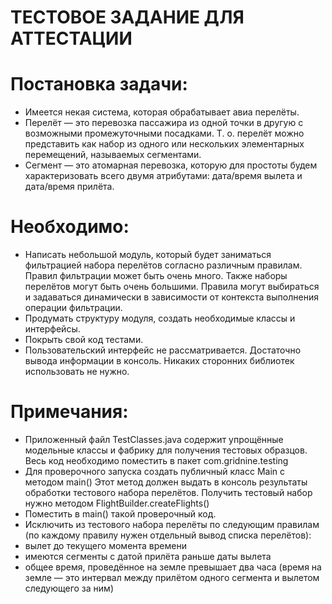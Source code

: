 # ТЕСТОВОЕ ЗАДАНИЕ ДЛЯ АТТЕСТАЦИИ

# Постановка задачи:
- Имеется некая система, которая обрабатывает авиа перелёты.
- Перелёт — это перевозка пассажира из одной точки в другую с возможными промежуточными посадками. Т. о. перелёт можно представить как набор из одного или нескольких элементарных перемещений, называемых сегментами.
- Сегмент — это атомарная перевозка, которую для простоты будем характеризовать всего двумя атрибутами: дата/время вылета и дата/время прилёта.
# Необходимо:
- Написать небольшой модуль, который будет заниматься фильтрацией набора перелётов согласно различным правилам. Правил фильтрации может быть очень много. Также наборы перелётов могут быть очень большими. Правила могут выбираться и задаваться динамически в зависимости от контекста выполнения операции фильтрации.
- Продумать структуру модуля, создать необходимые классы и интерфейсы.
- Покрыть свой код тестами.
- Пользовательский интерфейс не рассматривается. Достаточно вывода информации в консоль. Никаких сторонних библиотек использовать не нужно.
# Примечания:
- Приложенный файл TestClasses.java содержит упрощённые модельные классы и фабрику для получения тестовых образцов. Весь код необходимо поместить в пакет com.gridnine.testing
- Для проверочного запуска создать публичный класс Main c методом main() Этот метод должен выдать в консоль результаты обработки тестового набора перелётов. Получить тестовый набор нужно методом FlightBuilder.createFlights()
- Поместить в main() такой проверочный код.
- Исключить из тестового набора перелёты по следующим правилам (по каждому правилу нужен отдельный вывод списка перелётов):
- вылет до текущего момента времени
- имеются сегменты с датой прилёта раньше даты вылета
- общее время, проведённое на земле превышает два часа (время на земле — это интервал между прилётом одного сегмента и вылетом следующего за ним)
